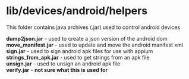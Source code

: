 # lib/devices/android/helpers
This folder contains java archives (.jar) used to control android devices

**dump2json.jar** - used to create a json version of the android dom<br />
**move_manifest.jar** - used to update and move the android manifest xml<br />
**sign.jar** - used to sign android apk files for use with appium<br />
**strings_from_apk.jar** - used to get strings from an apk file<br />
**unsign.jar** - used to unsign an android apk file<br />
**verify.jar** - **not sure what this is used for**<br />
